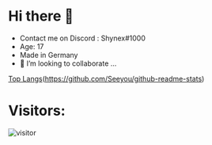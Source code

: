# Hi there 👋

* Contact me on Discord : Shynex#1000 <br>
* Age: 17 <br>
* Made in Germany <br>
* 👯 I’m looking to collaborate ... 

[Top Langs](https://github-readme-stats.vercel.app/api/top-langs/?username=Seeyou&layout=compact)(https://github.com/Seeyou/github-readme-stats)


# Visitors:
![visitor](https://profile-counter.glitch.me/Shynex/count.svg)
